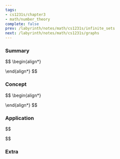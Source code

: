 ```yaml
---
tags:
- cs1231s/chapter3
- math/number_theory
complete: false
prev: /labyrinth/notes/math/cs1231s/infinite_sets
next: /labyrinth/notes/math/cs1231s/graphs
---
```

   
### Summary
$$
\begin{align*}

\end{align*}
$$
### Concept
$$
\begin{align*}

\end{align*}
$$
### Application
$$

$$

### Extra

